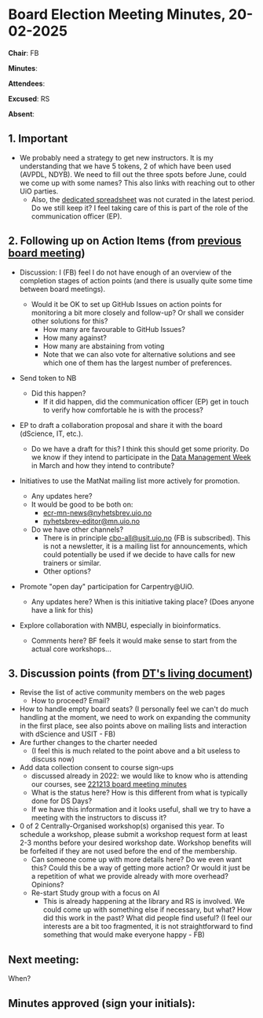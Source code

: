 # Board Election Meeting Minutes, 20-02-2025

**Chair**: FB

**Minutes**: 

**Attendees**:

**Excused**: RS

**Absent**:


## 1. Important

* We probably need a strategy to get new instructors. It is my understanding that we have 5 tokens, 2 of which have been used (AVPDL, NDYB). We need to fill out the three spots before June, could we come up with some names? This also links with reaching out to other UiO parties.
  * Also, the [dedicated spreadsheet](https://docs.google.com/spreadsheets/d/1-ZWKY2Q2gTa3kRfcuniMMdaFyp6VrOz913eqCXDUCq8/edit?gid=1094759204#gid=1094759204) was not curated in the latest period. Do we still keep it? I feel taking care of this is part of the role of the communication officer (EP).

## 2. Following up on Action Items (from [previous board meeting](https://github.com/uio-carpentry/organisational/blob/master/meetings/250123_board_meeting.md))

* Discussion: I (FB) feel I do not have enough of an overview of the completion stages of action points (and there is usually quite some time between board meetings).
  * Would it be OK to set up GitHub Issues on action points for monitoring a bit more closely and follow-up? Or shall we consider other solutions for this?
    * How many are favourable to GitHub Issues?
    * How many against?
    * How many are abstaining from voting
    * Note that we can also vote for alternative solutions and see which one of them has the largest number of preferences.  

* Send token to NB
  * Did this happen?
    * If it did happen, did the communication officer (EP) get in touch to verify how comfortable he is with the process?
* EP to draft a collaboration proposal and share it with the board (dScience, IT, etc.).
  * Do we have a draft for this? I think this should get some priority. Do we know if they intend to participate in the [Data Management Week](https://www.ub.uio.no/english/courses-events/events/dsc/2025/data-management-week-2025-.html) in March and how they intend to contribute? 
* Initiatives to use the MatNat mailing list more actively for promotion.
  * Any updates here? 
  * It would be good to be both on:
    * ecr-mn-news@nyhetsbrev.uio.no
    * nyhetsbrev-editor@mn.uio.no
  * Do we have other channels? 
    * There is in principle cbo-all@usit.uio.no (FB is subscribed). This is not a newsletter, it is a mailing list for announcements, which could potentially be used if we decide to have calls for new trainers or similar.
    * Other options?
* Promote "open day" participation for Carpentry@UiO.
  * Any updates here? When is this initiative taking place? (Does anyone have a link for this) 
* Explore collaboration with NMBU, especially in bioinformatics.
  * Comments here? BF feels it would make sense to start from the actual core workshops...

## 3. Discussion points (from [DT's living document](https://github.com/uio-carpentry/organisational/blob/master/meetings/agenda_points_living_document.md)) 

* Revise the list of active community members on the web pages
  * How to proceed? Email?
* How to handle empty board seats? (I personally feel we can't do much handling at the moment, we need to work on expanding the community in the first place, see also points above on mailing lists and interaction with dScience and USIT - FB)
* Are further changes to the charter needed
  * (I feel this is much related to the point above and a bit useless to discuss now)
* Add data collection consent to course sign-ups
  * discussed already in 2022: we would like to know who is attending our courses, see [221213 board meeting minutes](https://github.com/uio-carpentry/organisational/blob/master/meetings/221213_board_meeting.md)
  * What is the status here? How is this different from what is typically done for DS Days?
  * If we have this information and it looks useful, shall we try to have a meeting with the instructors to discuss it?
 * 0 of 2 Centrally-Organised workshop(s) organised this year. To schedule a workshop, please submit a workshop request form at least 2-3 months before your desired workshop date. Workshop benefits will be forfeited if they are not used before the end of the membership.
   * Can someone come up with more details here? Do we even want this? Could this be a way of getting more action? Or would it just be a repetition of what we provide already with more overhead? Opinions?
   * Re-start Study group with a focus on AI
     * This is already happening at the library and RS is involved. We could come up with something else if necessary, but what? How did this work in the past? What did people find useful? (I feel our interests are a bit too fragmented, it is not straightforward to find something that would make everyone happy - FB) 

## Next meeting: 

When?
 
## Minutes approved (sign your initials): 

